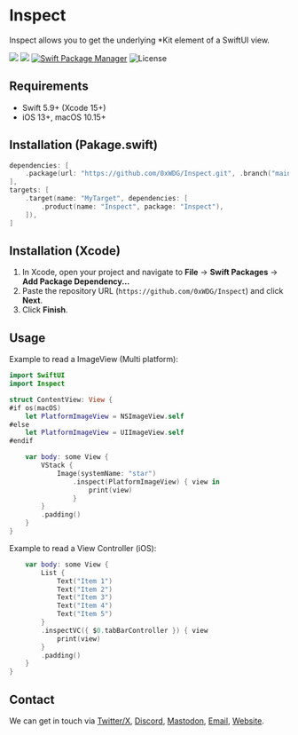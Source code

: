# Inspect

Inspect allows you to get the underlying \*Kit element of a SwiftUI view.

[![](https://img.shields.io/endpoint?url=https%3A%2F%2Fswiftpackageindex.com%2Fapi%2Fpackages%2F0xWDG%2FInspect%2Fbadge%3Ftype%3Dplatforms)](https://swiftpackageindex.com/0xWDG/Inspect)
[![](https://img.shields.io/endpoint?url=https%3A%2F%2Fswiftpackageindex.com%2Fapi%2Fpackages%2F0xWDG%2FInspect%2Fbadge%3Ftype%3Dswift-versions)](https://swiftpackageindex.com/0xWDG/Inspect)
[![Swift Package Manager](https://img.shields.io/badge/SPM-compatible-brightgreen.svg)](https://swift.org/package-manager)
![License](https://img.shields.io/github/license/0xWDG/Inspect)

## Requirements

- Swift 5.9+ (Xcode 15+)
- iOS 13+, macOS 10.15+

## Installation (Pakage.swift)

```swift
dependencies: [
    .package(url: "https://github.com/0xWDG/Inspect.git", .branch("main")),
],
targets: [
    .target(name: "MyTarget", dependencies: [
        .product(name: "Inspect", package: "Inspect"),
    ]),
]
```

## Installation (Xcode)

1. In Xcode, open your project and navigate to **File** → **Swift Packages** → **Add Package Dependency...**
2. Paste the repository URL (`https://github.com/0xWDG/Inspect`) and click **Next**.
3. Click **Finish**.

## Usage

Example to read a ImageView (Multi platform):

```swift
import SwiftUI
import Inspect

struct ContentView: View {
#if os(macOS)
    let PlatformImageView = NSImageView.self
#else
    let PlatformImageView = UIImageView.self
#endif

    var body: some View {
        VStack {
            Image(systemName: "star")
                .inspect(PlatformImageView) { view in
                    print(view)
                }
        }
        .padding()
    }
}
```

Example to read a View Controller (iOS):

```swift
    var body: some View {
        List {
            Text("Item 1")
            Text("Item 2")
            Text("Item 3")
            Text("Item 4")
            Text("Item 5")
        }
        .inspectVC({ $0.tabBarController }) { view
            print(view)
        }
        .padding()
    }
}
```

## Contact

We can get in touch via [Twitter/X](https://twitter.com/0xWDG), [Discord](https://discordapp.com/users/918438083861573692), [Mastodon](https://iosdev.space/@0xWDG), [Email](mailto:email+oss@wesleydegroot.nl), [Website](https://wesleydegroot.nl).
